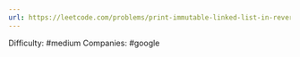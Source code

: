 ```yaml
---
url: https://leetcode.com/problems/print-immutable-linked-list-in-reverse
---
```


Difficulty: #medium
Companies: #google